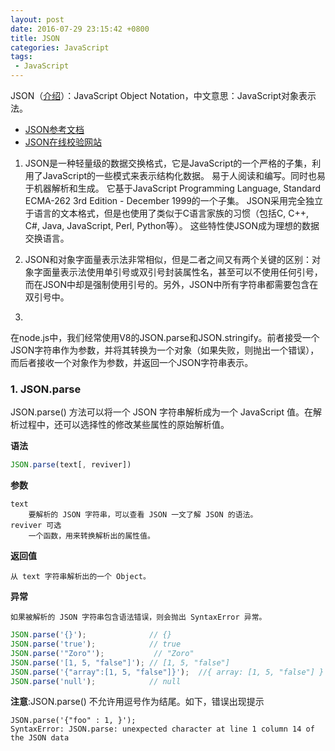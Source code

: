 ```yaml
---
layout: post
date: 2016-07-29 23:15:42 +0800
title: JSON
categories: JavaScript
tags:
 - JavaScript
---
```


JSON（[介绍](http://www.json.org/json-zh.html)）：JavaScript Object Notation，中文意思：JavaScript对象表示法。  


- [JSON参考文档](https://developer.mozilla.org/zh-CN/docs/Web/JavaScript/Reference/Global_Objects/JSON)  
- [JSON在线校验网站](http://www.kjson.com/)

1. JSON是一种轻量级的数据交换格式，它是JavaScript的一个严格的子集，利用了JavaScript的一些模式来表示结构化数据。 易于人阅读和编写。同时也易于机器解析和生成。 它基于JavaScript Programming Language, Standard ECMA-262 3rd Edition - December 1999的一个子集。 JSON采用完全独立于语言的文本格式，但是也使用了类似于C语言家族的习惯（包括C, C++, C#, Java, JavaScript, Perl, Python等）。 这些特性使JSON成为理想的数据交换语言。  

2. JSON和对象字面量表示法非常相似，但是二者之间又有两个关键的区别：对象字面量表示法使用单引号或双引号封装属性名，甚至可以不使用任何引号，而在JSON中却是强制使用引号的。另外，JSON中所有字符串都需要包含在双引号中。

3. 
在node.js中，我们经常使用V8的JSON.parse和JSON.stringify。前者接受一个JSON字符串作为参数，并将其转换为一个对象（如果失败，则抛出一个错误），而后者接收一个对象作为参数，并返回一个JSON字符串表示。  

### 1. JSON.parse  

JSON.parse() 方法可以将一个 JSON 字符串解析成为一个 JavaScript 值。在解析过程中，还可以选择性的修改某些属性的原始解析值。  

**语法**  

```javascript
JSON.parse(text[, reviver])

```


**参数**

```  
text
    要解析的 JSON 字符串，可以查看 JSON 一文了解 JSON 的语法。
reviver 可选
    一个函数，用来转换解析出的属性值。 
```  


**返回值**  

```
从 text 字符串解析出的一个 Object。
``` 

**异常**  

```
如果被解析的 JSON 字符串包含语法错误，则会抛出 SyntaxError 异常。
```  


```javascript
JSON.parse('{}');              // {}
JSON.parse('true');            // true
JSON.parse('"Zoro"');           // "Zoro"
JSON.parse('[1, 5, "false"]'); // [1, 5, "false"]
JSON.parse('{"array":[1, 5, "false"]}');  //{ array: [1, 5, "false"] }
JSON.parse('null');            // null

```


**注意**:JSON.parse() 不允许用逗号作为结尾。如下，错误出现提示
```javascirpt
JSON.parse('{"foo" : 1, }');  
SyntaxError: JSON.parse: unexpected character at line 1 column 14 of the JSON data
```



